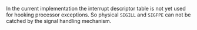In the current implementation the interrupt descriptor table is not yet used for
hooking processor exceptions. So physical `SIGILL` and `SIGFPE` can not be catched by the
signal handling mechanism.
